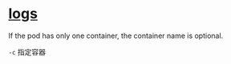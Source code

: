 # [logs](https://kubernetes.io/docs/reference/generated/kubectl/kubectl-commands#logs)

If the pod has only one container, the container name is optional.

`-c` 指定容器
